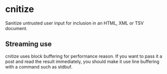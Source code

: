 # cnitize

Sanitize untrusted user input for inclusion in an HTML, XML or TSV document.

## Streaming use

cnitize uses block buffering for performance reason. If you want to pass it
a post and read the result immediately, you should make it use line buffering
with a command such as stdbuf.
